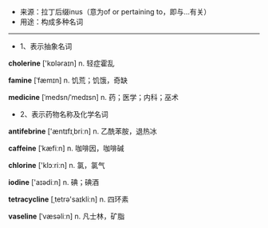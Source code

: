 - <span class="definition">来源：拉丁后缀inus（意为of or pertaining to，即与…有关）</span>
- <span class="definition">用途：构成多种名词</span>

---

- <span class="definition">1、表示抽象名词</span>


<span class="vocabulary">**cholerine**</span> ['kɒləraɪn] n. 轻症霍乱

<span class="vocabulary">**famine**</span> [ˈfæmɪn] n. 饥荒；饥饿，奇缺

<span class="vocabulary">**medicine**</span> [ˈmedsn/ˈmedɪsn] n. 药；医学；内科；巫术


- <span class="definition">2、表示药物名称及化学名词</span>


<span class="vocabulary">**antifebrine**</span> ['æntɪfɪˌbriːn] n. 乙酰苯胺，退热冰

<span class="vocabulary">**caffeine**</span> [ˈkæfiːn] n. 咖啡因，咖啡碱

<span class="vocabulary">**chlorine**</span> ['klɔːriːn] n. 氯，氯气

<span class="vocabulary">**iodine**</span> ['aɪədiːn] n. 碘；碘酒

<span class="vocabulary">**tetracycline**</span> [ˌtetrə'saɪkliːn] n. 四环素

<span class="vocabulary">**vaseline**</span> [ˈvæsəliːn] n. 凡士林，矿脂
